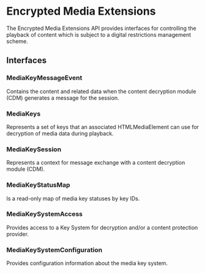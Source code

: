 # Encrypted Media Extensions
The Encrypted Media Extensions API provides interfaces for controlling the playback of content which is subject to a digital restrictions management scheme.

## Interfaces
### MediaKeyMessageEvent
Contains the content and related data when the content decryption module (CDM) generates a message for the session.
### MediaKeys
Represents a set of keys that an associated HTMLMediaElement can use for decryption of media data during playback.
### MediaKeySession
Represents a context for message exchange with a content decryption module (CDM).
### MediaKeyStatusMap
Is a read-only map of media key statuses by key IDs. 
### MediaKeySystemAccess
Provides access to a Key System for decryption and/or a content protection provider.
### MediaKeySystemConfiguration
Provides configuration information about the media key system.